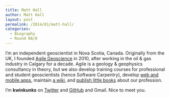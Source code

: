 ```yaml
---
title: Matt Hall
author: Matt Hall
layout: post
permalink: /2014/01/matt-hall/
categories:
  - Biography
  - Round 08/0
---
```

I&#8217;m an independent geoscientist in Nova Scotia, Canada. Originally from the UK, I founded [Agile Geoscience][1] in 2010, after working in the oil & gas industry in Calgary for a decade. Agile is a geology & geophysics consultancy in theory, but we also develop training courses for professional and student geoscientists (hence Software Carpentry), develop [web and mobile apps][2], maintain [a wiki][3], and [publish little books][4] about our profession.

I&#8217;m **kwinkunks** on [Twitter][5] and [GitHub][6] and <a>Gmail</a>. Nice to meet you.

 [1]: http://www.agilegeoscience.com/
 [2]: http://code.agilegeoscience.com/
 [3]: http://subsurfwiki.org/
 [4]: http://www.agilelibre.com/
 [5]: http://twitter.com/kwinkunks
 [6]: https://github.com/kwinkunks